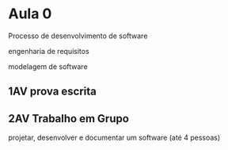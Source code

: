 # Aula 0

Processo de desenvolvimento de software

engenharia de requisitos

modelagem de software

## 1AV prova escrita

## 2AV Trabalho em Grupo

projetar, desenvolver e documentar um software (até 4 pessoas)
